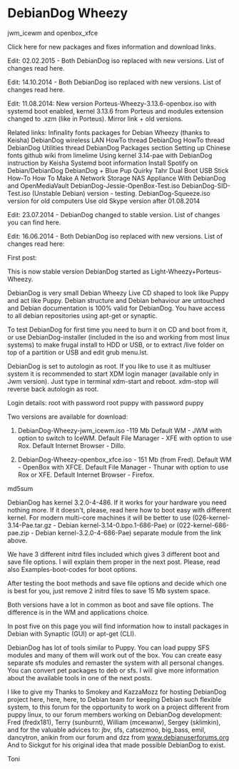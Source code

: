# DebianDog Wheezy 

jwm_icewm and openbox_xfce

Click here for new packages and fixes information and download links.

Edit: 02.02.2015 - Both DebianDog iso replaced with new versions. List of changes read here.

Edit: 14.10.2014 - Both DebianDog iso replaced with new versions. List of changes read here.

Edit: 11.08.2014: New version Porteus-Wheezy-3.13.6-openbox.iso with systemd boot enabled, kernel 3.13.6 from Porteus and modules extension changed to .xzm (like in Porteus).
Mirror link + old versions.

Related links:
Infinality fonts packages for Debian Wheezy (thanks to Keisha)
DebianDog wireless LAN HowTo thread
DebianDog HowTo thread
DebianDog Utilities thread
DebianDog Packages section
Setting up Chinese fonts github wiki from limelime
Using kernel 3.14-pae with DebianDog instruction by Keisha
Systemd boot information
Install Spotify on Debian/DebianDog
DebianDog + Blue Pup Quirky Tahr Dual Boot USB Stick How-To
How To Make A Network Storage NAS Appliance With DebianDog and OpenMediaVault
DebianDog-Jessie-OpenBox-Test.iso
DebianDog-SID-Test.iso (Unstable Debian) version - testing.
DebianDog-Squeeze.iso version for old computers
Use old Skype version after 01.08.2014

Edit: 23.07.2014 - DebianDog changed to stable version. List of changes you can find here.

Edit: 16.06.2014 - Both DebianDog iso replaced with new versions. List of changes read here:

First post:

This is now stable version DebianDog started as Light-Wheezy+Porteus-Wheezy.

DebianDog is very small Debian Wheezy Live CD shaped to look like Puppy and act like Puppy. Debian structure and Debian behaviour are untouched and Debian documentation is 100% valid for DebianDog. You have access to all debian repositories using apt-get or synaptic.

To test DebianDog for first time you need to burn it on CD and boot from it, or use DebianDog-installer (included in the iso and working from most linux systems) to make frugal install to HDD or USB, or to extract /live folder on top of a partition or USB and edit grub menu.lst.

DebianDog is set to autologin as root. If you like to use it as multiuser system it is recommended to start XDM login manager (available only in Jwm version). Just type in terminal xdm-start and reboot. xdm-stop will reverse back autologin as root.

Login details:
root with password root
puppy with password puppy

Two versions are available for download:
1. DebianDog-Wheezy-jwm_icewm.iso -119 Mb
Default WM - JWM with option to switch to IceWM.
Default File Manager - XFE with option to use Rox.
Default Internet Browser - Dillo.

2. DebianDog-Wheezy-openbox_xfce.iso - 151 Mb (from Fred).
Default WM - OpenBox with XFCE.
Default File Manager - Thunar with option to use Rox or XFE.
Default Internet Browser - Firefox.

md5sum

DebianDog has kernel 3.2.0-4-486. If it works for your hardware you need nothing more. If it doesn't, please, read here how to boot easy with different kernel.
For modern multi-core machines it will be better to use (026-kernel-3.14-Pae.tar.gz - Debian kernel-3.14-0.bpo.1-686-Pae) or (022-kernel-686-pae.zip - Debian kernel-3.2.0-4-686-Pae) separate module from the link above.

We have 3 different initrd files included which gives 3 different boot and save file options. I will explain them proper in the next post.
Please, read also Examples-boot-codes for boot options.

After testing the boot methods and save file options and decide which one is best for you, just remove 2 initrd files to save 15 Mb system space.

Both versions have a lot in common as boot and save file options. The difference is in the WM and applications choice.

In post five on this page you will find information how to install packages in Debian with Synaptic (GUI) or apt-get (CLI).

DebianDog has lot of tools similar to Puppy. You can load puppy SFS modules and many of them will work out of the box. You can create easy separate sfs modules and remaster the system with all personal changes. You can convert pet packages to deb or sfs. I will give more information about the available tools in one of the next posts.

I like to give my Thanks to Smokey and KazzaMozz for hosting DebianDog project here, here, here,
to Debian team for keeping Debian such flexible system,
to this forum for the opportunity to work on a project different from puppy linux,
to our forum members working on DebianDog development: Fred (fredx181), Terry (sunburnt), William (mcewanw), Sergey (sklimkin),
and for the valuable advices to: jbv, sfs, catsezmoo, big_bass, emil, dancytron, anikin from our forum
and dzz from www.debianuserforums.org
And to Sickgut for his original idea that made possible DebianDog to exist.

Toni
